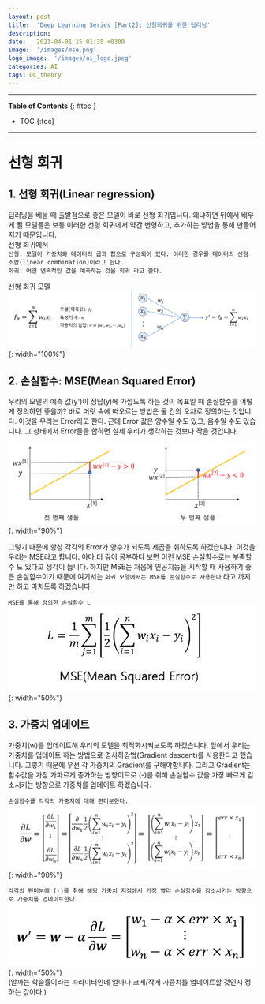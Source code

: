 ```yaml
---
layout: post
title:  'Deep Learning Series [Part2]: 선형회귀를 위한 딥러닝'
description: 
date:   2021-04-01 15:01:35 +0300
image:  '/images/mse.png'
logo_image:  '/images/ai_logo.jpeg'
categories: AI
tags: DL_theory
---
```

---

**Table of Contents**
{: #toc }
*  TOC
{:toc}

---

# 선형 회귀

## 1. 선형 회귀(Linear regression)  

딥러닝을 배울 때 출발점으로 좋은 모델이 바로 선형 회귀입니다. 왜냐하면 뒤에서 배우게 될 모델들은 보통 이러한 선형 회귀에서 약간 변형하고, 추가하는 방법을 통해 만들어 지기 때문입니다.  
선형 회귀에서  
`선형: 모델이 가중치와 데이터의 곱과 합으로 구성되어 있다. 이러한 경우를 데이터의 선형 조합(linear combination)이라고 한다.`  
`회귀: 어떤 연속적인 값을 예측하는 것을 회귀 라고 한다.`

선형 회귀 모델  
![](/images/linear.png){: width="100%"}






## 2. 손실함수: MSE(Mean Squared Error)  

우리의 모델의 예측 값(y')이 정답(y)에 가깝도록 하는 것이 목표일 때 손실함수를 어떻게 정의하면 좋을까? 바로 머릿 속에 떠오르는 방법은 둘 간의 오차로 정의하는 것입니다. 이것을 우리는 Error라고 한다. 근데 Error 값은 양수일 수도 있고, 음수일 수도 있습니다. 그 상태에서 Error들을 합하면 실제 우리가 생각하는 것보다 작을 것입니다.  

![](/images/mse.png){: width="90%"}  

그렇기 때문에 항상 각각의 Error가 양수가 되도록 제곱을 취하도록 하겠습니다. 이것을 우리는 MSE라고 합니다. 아마 더 깊이 공부하다 보면 이런 MSE 손실함수로는 부족할 수 도 있다고 생각이 듭니다. 하지만 MSE는 처음에 인공지능을 시작할 때 사용하기 좋은 손실함수이기 때문에 여기서는 `회귀 모델에서는 MSE를 손실함수로 사용한다` 라고 까지만 하고 마치도록 하겠습니다.  

`MSE를 통해 정의한 손실함수 L`  
![](/images/mse_equ.png){: width="50%"}  

## 3. 가중치 업데이트  

가중치(w)를 업데이트해 우리의 모델을 최적화시켜보도록 하겠습니다. 앞에서 우리는 가중치를 업데이트 하는 방법으로 경사하강법(Gradient descent)를 사용한다고 했습니다. 그렇기 때문에 우선 각 가중치의 Gradient를 구해야합니다. 그리고 Gradient는 함수값을 가장 가파르게 증가하는 방향이므로 (-)를 취해 손실함수 값을 가장 빠르게 감소시키는 방향으로 가중치를 업데이트 하겠습니다.  

`손실함수를 각각의 가중치에 대해 편미분한다.`  
![](/images/gradient.png){: width="90%"}  

`각각의 편미분에 (-)를 취해 해당 가중치 지점에서 가장 빨리 손실함수를 감소시키는 방향으로 가중치를 업데이트한다.`  
![](/images/w_prime.png){: width="50%"}  
(알파는 학습률이라는 파라미터인데 얼마나 크게/작게 가중치를 업데이트할 것인지 정하는 값이다.)